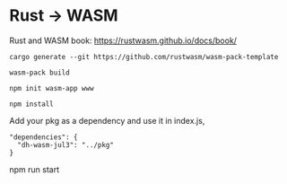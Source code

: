 Rust -> WASM
============

Rust and WASM book: https://rustwasm.github.io/docs/book/

```
cargo generate --git https://github.com/rustwasm/wasm-pack-template

wasm-pack build

npm init wasm-app www

npm install

```

Add your pkg as a dependency and use it in index.js,

```
"dependencies": {
  "dh-wasm-jul3": "../pkg"
}
```
npm run start
